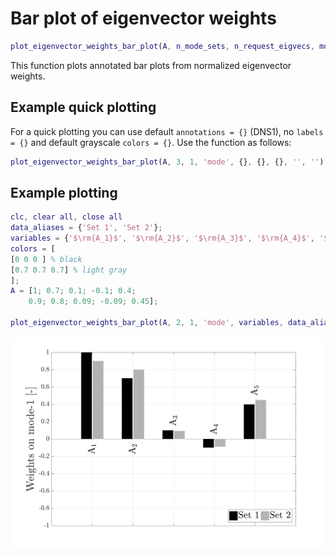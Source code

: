 # Bar plot of eigenvector weights

```matlab
plot_eigenvector_weights_bar_plot(A, n_mode_sets, n_request_eigvecs, mode_name, annotations, labels, colors, destination, prefix)
```

This function plots annotated bar plots from normalized eigenvector weights.

## Example quick plotting

For a quick plotting you can use default `annotations = {}` (DNS1), no `labels = {}` and default grayscale `colors = {}`. Use the function as follows:

```matlab
plot_eigenvector_weights_bar_plot(A, 3, 1, 'mode', {}, {}, {}, '', '')
```

## Example plotting

```matlab
clc, clear all, close all
data_aliases = {'Set 1', 'Set 2'};
variables = {'$\rm{A_1}$', '$\rm{A_2}$', '$\rm{A_3}$', '$\rm{A_4}$', '$\rm{A_5}$'};
colors = [
[0 0 0 ] % black
[0.7 0.7 0.7] % light gray
];
A = [1; 0.7; 0.1; -0.1; 0.4;
    0.9; 0.8; 0.09; -0.09; 0.45];

plot_eigenvector_weights_bar_plot(A, 2, 1, 'mode', variables, data_aliases, colors, 'example', '');
```

![Screenshot](example.png)
